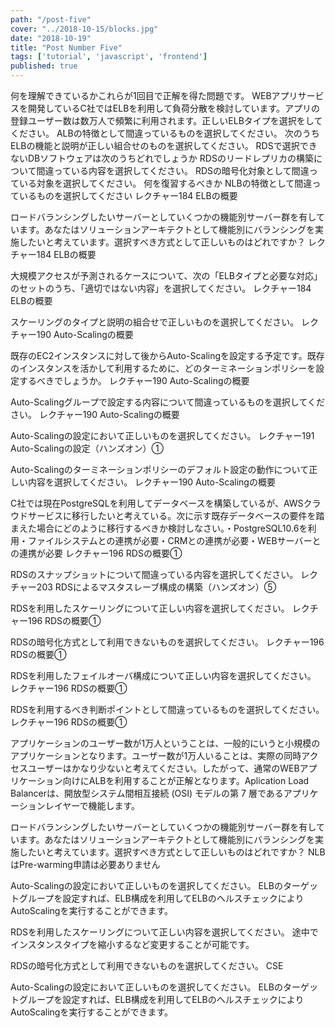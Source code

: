 ```yaml
---
path: "/post-five"
cover: "../2018-10-15/blocks.jpg"
date: "2018-10-19"
title: "Post Number Five"
tags: ['tutorial', 'javascript', 'frontend']
published: true
---
```



何を理解できているかこれらが1回目で正解を得た問題です。
WEBアプリサービスを開発しているC社ではELBを利用して負荷分散を検討しています。アプリの登録ユーザー数は数万人で頻繁に利用されます。正しいELBタイプを選択をしてください。
ALBの特徴として間違っているものを選択してください。
次のうちELBの機能と説明が正しい組合せのものを選択してください。
RDSで選択できないDBソフトウェアは次のうちどれでしょうか
RDSのリードレプリカの構築について間違っている内容を選択してください。
RDSの暗号化対象として間違っている対象を選択してください。
何を復習するべきか
NLBの特徴として間違っているものを選択してください
レクチャー184 ELBの概要

ロードバランシングしたいサーバーとしていくつかの機能別サーバー群を有しています。あなたはソリューションアーキテクトとして機能別にバランシングを実施したいと考えています。選択すべき方式として正しいものはどれですか？
レクチャー184 ELBの概要

大規模アクセスが予測されるケースについて、次の「ELBタイプと必要な対応」のセットのうち、「適切ではない内容」を選択してください。
レクチャー184 ELBの概要

スケーリングのタイプと説明の組合せで正しいものを選択してください。
レクチャー190 Auto-Scalingの概要

既存のEC2インスタンスに対して後からAuto-Scalingを設定する予定です。既存のインスタンスを活かして利用するために、どのターミネーションポリシーを設定するべきでしょうか。
レクチャー190 Auto-Scalingの概要

Auto-Scalingグループで設定する内容について間違っているものを選択してください。
レクチャー190 Auto-Scalingの概要

Auto-Scalingの設定において正しいものを選択してください。
レクチャー191 Auto-Scalingの設定（ハンズオン）①

Auto-Scalingのターミネーションポリシーのデフォルト設定の動作について正しい内容を選択してください。
レクチャー190 Auto-Scalingの概要

C社では現在PostgreSQLを利用してデータベースを構築しているが、AWSクラウドサービスに移行したいと考えている。次に示す既存データベースの要件を踏まえた場合にどのように移行するべきか検討しなさい。・PostgreSQL10.6を利用・ファイルシステムとの連携が必要・CRMとの連携が必要・WEBサーバーとの連携が必要
レクチャー196 RDSの概要①

RDSのスナップショットについて間違っている内容を選択してください。
レクチャー203 RDSによるマスタスレーブ構成の構築（ハンズオン）⑤

RDSを利用したスケーリングについて正しい内容を選択してください。
レクチャー196 RDSの概要①

RDSの暗号化方式として利用できないものを選択してください。
レクチャー196 RDSの概要①

RDSを利用したフェイルオーバ構成について正しい内容を選択してください。
レクチャー196 RDSの概要①

RDSを利用するべき判断ポイントとして間違っているものを選択してください。
レクチャー196 RDSの概要①



アプリケーションのユーザー数が1万人ということは、一般的にいうと小規模のアプリケーションとなります。ユーザー数が1万人いることは、実際の同時アクセスユーザーはかなり少ないと考えてください。したがって、通常のWEBアプリケーション向けにALBを利用することが正解となります。Aplication Load Balancerは、開放型システム間相互接続 (OSI) モデルの第 7 層であるアプリケーションレイヤーで機能します。

ロードバランシングしたいサーバーとしていくつかの機能別サーバー群を有しています。あなたはソリューションアーキテクトとして機能別にバランシングを実施したいと考えています。選択すべき方式として正しいものはどれですか？
NLBはPre-warming申請は必要ありません


Auto-Scalingの設定において正しいものを選択してください。
ELBのターゲットグループを設定すれば、ELB構成を利用してELBのヘルスチェックによりAutoScalingを実行することができます。


RDSを利用したスケーリングについて正しい内容を選択してください。
途中でインスタンスタイプを縮小するなど変更することが可能です。

RDSの暗号化方式として利用できないものを選択してください。
CSE

Auto-Scalingの設定において正しいものを選択してください。
ELBのターゲットグループを設定すれば、ELB構成を利用してELBのヘルスチェックによりAutoScalingを実行することができます。

